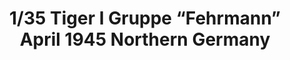 ---
layout: product
title: "1/35 Tiger I Gruppe “Fehrmann” April 1945 Northern Germany"
price: "6000" 
desc: "Maketa"
img_path: "/assets/img/RFM5005.webp"
brand: "N/A"
available: false
special_offer: false
new: false
soon: false
cat: "010000"
subcat: "010800"
subsubcat: "0N/A"
sifra: "RFM5005"
popular: false
spec: false
---